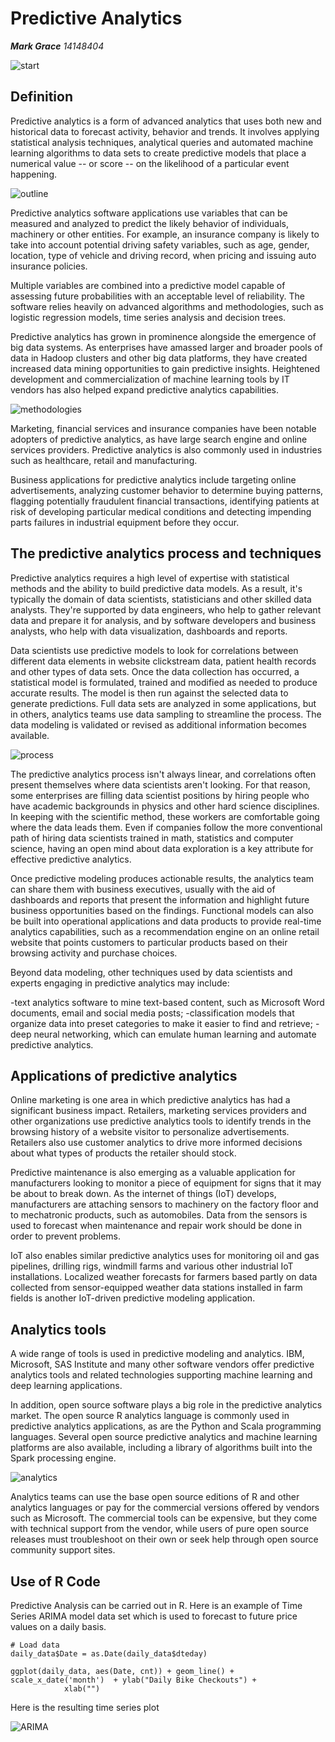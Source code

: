 __Predictive Analytics__
===========================
***Mark Grace**    14148404*

![start](https://raw.githubusercontent.com/ULStats/MA4128Assessment-2018/master/DataEngineering/start.jpg)


## Definition
Predictive analytics is a form of advanced analytics that uses both new and historical data to forecast activity, behavior and trends. It involves applying statistical analysis techniques, analytical queries and automated machine learning algorithms to data sets to create predictive models that place a numerical value -- or score -- on the likelihood of a particular event happening.

![outline](https://raw.githubusercontent.com/ULStats/MA4128Assessment-2018/master/DataEngineering/outline.png)


Predictive analytics software applications use variables that can be measured and analyzed to predict the likely behavior of individuals, machinery or other entities. For example, an insurance company is likely to take into account potential driving safety variables, such as age, gender, location, type of vehicle and driving record, when pricing and issuing auto insurance policies. 

Multiple variables are combined into a predictive model capable of assessing future probabilities with an acceptable level of reliability. The software relies heavily on advanced algorithms and methodologies, such as logistic regression models, time series analysis and decision trees. 

Predictive analytics has grown in prominence alongside the emergence of big data systems. As enterprises have amassed larger and broader pools of data in Hadoop clusters and other big data platforms, they have created increased data mining opportunities to gain predictive insights. Heightened development and commercialization of machine learning tools by IT vendors has also helped expand predictive analytics capabilities.

![methodologies](https://raw.githubusercontent.com/ULStats/MA4128Assessment-2018/master/DataEngineering/methodologies.png)

Marketing, financial services and insurance companies have been notable adopters of predictive analytics, as have large search engine and online services providers. Predictive analytics is also commonly used in industries such as healthcare, retail and manufacturing. 

Business applications for predictive analytics include targeting online advertisements, analyzing customer behavior to determine buying patterns, flagging potentially fraudulent financial transactions, identifying patients at risk of developing particular medical conditions and detecting impending parts failures in industrial equipment before they occur.

## The predictive analytics process and techniques

Predictive analytics requires a high level of expertise with statistical methods and the ability to build predictive data models. As a result, it's typically the domain of data scientists, statisticians and other skilled data analysts. They're supported by data engineers, who help to gather relevant data and prepare it for analysis, and by software developers and business analysts, who help with data visualization, dashboards and reports.

Data scientists use predictive models to look for correlations between different data elements in website clickstream data, patient health records and other types of data sets. Once the data collection has occurred, a statistical model is formulated, trained and modified as needed to produce accurate results. The model is then run against the selected data to generate predictions. Full data sets are analyzed in some applications, but in others, analytics teams use data sampling to streamline the process. The data modeling is validated or revised as additional information becomes available.

![process](https://raw.githubusercontent.com/ULStats/MA4128Assessment-2018/master/DataEngineering/process.png)

The predictive analytics process isn't always linear, and correlations often present themselves where data scientists aren't looking. For that reason, some enterprises are filling data scientist positions by hiring people who have academic backgrounds in physics and other hard science disciplines. In keeping with the scientific method, these workers are comfortable going where the data leads them. Even if companies follow the more conventional path of hiring data scientists trained in math, statistics and computer science, having an open mind about data exploration is a key attribute for effective predictive analytics.

Once predictive modeling produces actionable results, the analytics team can share them with business executives, usually with the aid of dashboards and reports that present the information and highlight future business opportunities based on the findings. Functional models can also be built into operational applications and data products to provide real-time analytics capabilities, such as a recommendation engine on an online retail website that points customers to particular products based on their browsing activity and purchase choices.

Beyond data modeling, other techniques used by data scientists and experts engaging in predictive analytics may include:

-text analytics software to mine text-based content, such as Microsoft Word documents, email and social media posts;
-classification models that organize data into preset categories to make it easier to find and retrieve; 
-deep neural networking, which can emulate human learning and automate predictive analytics.

## Applications of predictive analytics

Online marketing is one area in which predictive analytics has had a significant business impact. Retailers, marketing services providers and other organizations use predictive analytics tools to identify trends in the browsing history of a website visitor to personalize advertisements. Retailers also use customer analytics to drive more informed decisions about what types of products the retailer should stock.

Predictive maintenance is also emerging as a valuable application for manufacturers looking to monitor a piece of equipment for signs that it may be about to break down. As the internet of things (IoT) develops, manufacturers are attaching sensors to machinery on the factory floor and to mechatronic products, such as automobiles. Data from the sensors is used to forecast when maintenance and repair work should be done in order to prevent problems.

IoT also enables similar predictive analytics uses for monitoring oil and gas pipelines, drilling rigs, windmill farms and various other industrial IoT installations. Localized weather forecasts for farmers based partly on data collected from sensor-equipped weather data stations installed in farm fields is another IoT-driven predictive modeling application.

## Analytics tools

A wide range of tools is used in predictive modeling and analytics. IBM, Microsoft, SAS Institute and many other software vendors offer predictive analytics tools and related technologies supporting machine learning and deep learning applications.

In addition, open source software plays a big role in the predictive analytics market. The open source R analytics language is commonly used in predictive analytics applications, as are the Python and Scala programming languages. Several open source predictive analytics and machine learning platforms are also available, including a library of algorithms built into the Spark processing engine.

![analytics](https://raw.githubusercontent.com/ULStats/MA4128Assessment-2018/master/DataEngineering/analytics.png)

Analytics teams can use the base open source editions of R and other analytics languages or pay for the commercial versions offered by vendors such as Microsoft. The commercial tools can be expensive, but they come with technical support from the vendor, while users of pure open source releases must troubleshoot on their own or seek help through open source community support sites.


## Use of R Code
Predictive Analysis can be carried out in R. Here is an example of Time Series ARIMA model data set which is used to forecast to future price values on a daily basis.
```
# Load data
daily_data$Date = as.Date(daily_data$dteday)

ggplot(daily_data, aes(Date, cnt)) + geom_line() + scale_x_date('month')  + ylab("Daily Bike Checkouts") +
            xlab("")
```

Here is the resulting time series plot

![ARIMA](https://raw.githubusercontent.com/ULStats/MA4128Assessment-2018/master/DataEngineering/ARIMA.png)
